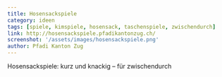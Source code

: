 ```yaml
---
title: Hosensackspiele
category: ideen
tags: [spiele, kimspiele, hosensack, taschenspiele, zwischendurch]
link: http://hosensackspiele.pfadikantonzug.ch/
screenshot: '/assets/images/hosensackspiele.png'
author: Pfadi Kanton Zug
---
```


Hosensackspiele: kurz und knackig – für zwischendurch

